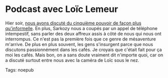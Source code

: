 # Podcast avec Loïc Lemeur

Hier soir, [nous avons discuté du cinquième pouvoir de façon plus qu'informelle](http://www.loiclemeur.com/france/2007/01/328_thierry_cro.html). En plus, Sarkozy nous a coupés par un appel de téléphone intempestif, sans parler des deux affreux assis à côté de nous qui nous ont interrompus. Ce n'est pas la première fois que ce genre de mésaventure m'arrive. De plus en plus souvent, les gens s'insurgent parce que nous discutons passionnément dans les cafés. Je croyais que c'était fait pour ça moi les cafés. Mais bon, on a sans doute vraiment dit n'importe quoi, car on a discuté surtout entre nous avec la caméra de Loïc sous le nez.

Tags: noepub
